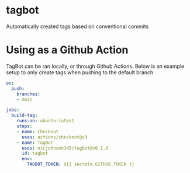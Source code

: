 # tagbot
Automatically created tags based on conventional commits

# Using as a Github Action

TagBot can be ran locally, or through Github Actions. Below is an example setup to only create tags
when pushing to the default branch

```yaml
on:
  push:
    branches:
    - main

jobs:
  build-tag:
    runs-on: ubuntu-latest
    steps:
    - name: Checkout
      uses: actions/checkout@v3
    - name: TagBot
      uses: nicjohnson145/tagbot@v0.1.0
      id: tagbot
      env:
        TAGBOT_TOKEN: ${{ secrets.GITHUB_TOKEN }}
```
